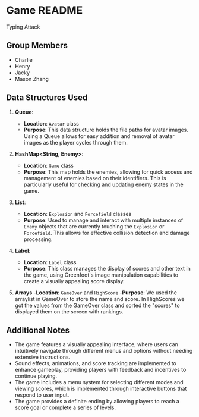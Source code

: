 # Game README
Typing Attack

## Group Members
- Charlie
- Henry
- Jacky
- Mason Zhang

## Data Structures Used

1. **Queue<String>**: 
   - **Location**: `Avatar` class
   - **Purpose**: This data structure holds the file paths for avatar images. Using a Queue allows for easy addition and removal of avatar images as the player cycles through them.

2. **HashMap<String, Enemy>**: 
   - **Location**: `Game` class
   - **Purpose**: This map holds the enemies, allowing for quick access and management of enemies based on their identifiers. This is particularly useful for checking and updating enemy states in the game.

3. **List<Enemy>**: 
   - **Location**: `Explosion` and `Forcefield` classes
   - **Purpose**: Used to manage and interact with multiple instances of `Enemy` objects that are currently touching the `Explosion` or `Forcefield`. This allows for effective collision detection and damage processing.

4. **Label**: 
   - **Location**: `Label` class
   - **Purpose**: This class manages the display of scores and other text in the game, using Greenfoot's image manipulation capabilities to create a visually appealing score display.
5. **Arrays**
   -**Location**: `GameOver` and `HighScore`
   -**Purpose**: We used the arraylist in GameOver to store the name and score. In HighScores we got the values from the GameOver class and sorted the "scores" to displayed them on the screen with rankings. 
   
## Additional Notes
- The game features a visually appealing interface, where users can intuitively navigate through different menus and options without needing extensive instructions.
- Sound effects, animations, and score tracking are implemented to enhance gameplay, providing players with feedback and incentives to continue playing.
- The game includes a menu system for selecting different modes and viewing scores, which is implemented through interactive buttons that respond to user input.
- The game provides a definite ending by allowing players to reach a score goal or complete a series of levels.


